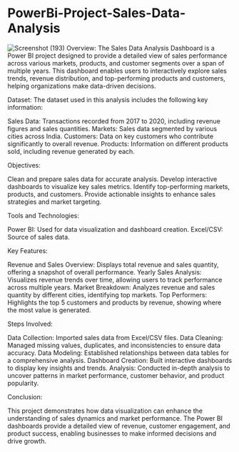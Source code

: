 # PowerBi-Project-Sales-Data-Analysis
![Screenshot (193)](https://github.com/user-attachments/assets/54f418c2-162f-4a6a-84f0-7c7b8b3f2d86)
Overview:
The Sales Data Analysis Dashboard is a Power BI project designed to provide a detailed view of sales performance across various markets, products, and customer segments over a span of multiple years. This dashboard enables users to interactively explore sales trends, revenue distribution, and top-performing products and customers, helping organizations make data-driven decisions.

Dataset:
The dataset used in this analysis includes the following key information:

Sales Data: Transactions recorded from 2017 to 2020, including revenue figures and sales quantities.
Markets: Sales data segmented by various cities across India.
Customers: Data on key customers who contribute significantly to overall revenue.
Products: Information on different products sold, including revenue generated by each.

Objectives:

Clean and prepare sales data for accurate analysis.
Develop interactive dashboards to visualize key sales metrics.
Identify top-performing markets, products, and customers.
Provide actionable insights to enhance sales strategies and market targeting.

Tools and Technologies: 

Power BI: Used for data visualization and dashboard creation.
Excel/CSV: Source of sales data.

Key Features:

Revenue and Sales Overview: Displays total revenue and sales quantity, offering a snapshot of overall performance.
Yearly Sales Analysis: Visualizes revenue trends over time, allowing users to track performance across multiple years.
Market Breakdown: Analyzes revenue and sales quantity by different cities, identifying top markets.
Top Performers: Highlights the top 5 customers and products by revenue, showing where the most value is generated.

Steps Involved:

Data Collection: Imported sales data from Excel/CSV files.
Data Cleaning: Managed missing values, duplicates, and inconsistencies to ensure data accuracy.
Data Modeling: Established relationships between data tables for a comprehensive analysis.
Dashboard Creation: Built interactive dashboards to display key insights and trends.
Analysis: Conducted in-depth analysis to uncover patterns in market performance, customer behavior, and product popularity.

Conclusion:

This project demonstrates how data visualization can enhance the understanding of sales dynamics and market performance. The Power BI dashboards provide a detailed view of revenue, customer engagement, and product success, enabling businesses to make informed decisions and drive growth.
